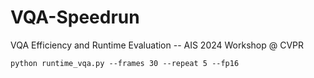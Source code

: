 # VQA-Speedrun
VQA Efficiency and Runtime Evaluation -- AIS 2024 Workshop @ CVPR

```
python runtime_vqa.py --frames 30 --repeat 5 --fp16
```
